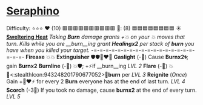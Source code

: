 # [__**Seraphino**__](<https://youtu.be/hmqSuMX5fyM?si=f5nqhRvJnglRISQP>)
Difficulty: :star::star::star:
:heart: (10) :red_square::red_square::red_square::red_square::red_square::red_square::red_square::red_square::red_square::red_square:
:large_blue_diamond:: (8) :blue_square::blue_square::blue_square::blue_square::blue_square::blue_square::blue_square::blue_square:
:sunny: [**Sweltering Heat**](https://cdn.discordapp.com/attachments/1132070747557330984/1175328046065131582/download_5.jpg?ex=656ad48a&is=65585f8a&hm=3f87e33ab85625182fe281c9ca585eb77193cd5f59a4aa5a44ae1067967cb806&)
*Taking __Burn__ damage grants +:boom: on your :boom: moves that turn. Kills while you are __burn__ing grant __Healingx2__ per stack of __burn__ you have when you killed your target.*
-=-=-=-=-=-=-=-=-=-=-=-=-=-=-=-=-=-=-=-=-
**Fireaxe** :boom::boom:
**Extinguisher** :shield::shield::twisted_rightwards_arrows::heart::large_blue_diamond:
**Gaslight** (-:large_blue_diamond:) Cause __Burnx2:cyclone:__; gain __Burnx2__
**Burnline** (-:large_blue_diamond:) :boom::shield:; +:zap:if __burn__ing *LVL 2*
**Flare** (-:large_blue_diamond:) :boom::twisted_rightwards_arrows:<:stealthIcon:943248201790677052>:twisted_rightwards_arrows:__burn__ per *LVL 3*
**Reignite** (*Once*) Gain +:large_blue_diamond::heart::zap: for every 2 __Burn__ everyone has at the end of last turn. *LVL 4*
**Scorch** (-3:large_blue_diamond:) If you took no damage, cause __burnx2__ at the end of every turn. *LVL 5*
